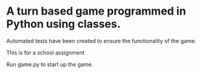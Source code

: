 # A turn based game programmed in Python using classes.

Automated tests have been created to ensure the functionality of the game.

This is for a school assignment

Run game.py to start up the game.
